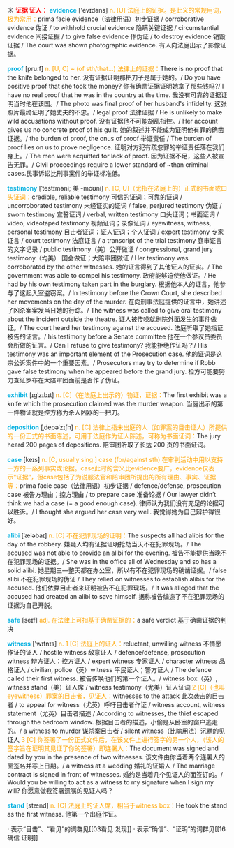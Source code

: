 ☀ <font color="red">**证据 证人：**</font>
<font color="sky blue">**evidence**</font> ['evɪdəns] 
<font color="orange">n. [U] 法庭上的证据。是此义的常规用词，极为常用：</font>prima facie evidence（法律用语）初步证据 / corroborative evidence 佐证 / to withhold crucial evidence 隐瞒关键证据 / circumstantial evidence 间接证据 / to give false evidence 作伪证 / to destroy evidence 销毁证据 / The court was shown photographic evidence. 有人向法庭出示了影像证据。
           
<font color="sky blue">**proof**</font> [pru:f]
<font color="orange">n. [U, C] ~ (of sth/that…) 法律上的证据：</font>There is no proof that the knife belonged to her. 没有证据证明那把刀子是属于她的。/ Do you have positive proof that she took the money? 你有确凿证据证明她拿了那些钱吗?/ I have no real proof that he was in the country at the time. 我没有可靠的证据证明当时他在该国。/ The photo was final proof of her husband's infidelity. 这张照片最终证明了她丈夫的不忠。/ legal proof 法律证据 / He is unlikely to make wild accusations without proof. 没有证据他不可能胡乱指控。/ Her account gives us no concrete proof of his guilt. 她的叙述并不能成为证明他有罪的确凿证据。/ the burden of proof, the onus of proof 举证责任 / The burden of proof lies on us to prove negligence. 证明对方犯有疏忽罪的举证责任落在我们身上。/ The men were acquitted for lack of proof. 因为证据不足，这些人被宣告无罪。/ Civil proceedings require a lower standard of ~than criminal cases.民事诉讼比刑事案件的举证标准低。
           
<font color="sky blue">**testimony**</font> [ˈtestɪməni; 美 -moʊni]
<font color="orange">n. [C, U]（尤指在法庭上的）正式的书面或口头证词：</font>credible, reliable testimony 可信的证词；可靠的证词 / uncorroborated testimony 未经证实的证词 / false, perjured testimony 伪证 / sworn testimony 宣誓证词 / verbal, written testimony 口头证词；书面证词 / video, videotaped testimony 视频证词；录像证词 / eyewitness, witness, personal testimony 目击者证词；证人证词；个人证词 / expert testimony 专家证言 / court testimony 法庭证言 / a transcript of the trial testimony 庭审证言的文字记录 / public testimony（美）公开做证 / congressional, grand jury testimony（均美） 国会做证；大陪审团做证 / Her testimony was corroborated by the other witnesses. 她的证言得到了其他证人的证实。/ The government was able to compel his testimony. 政府能够迫使他做证。/ He had by his own testimony taken part in the burglary. 根据他本人的证言，他参与了这起入室盗窃案。/ In testimony before the Crown Court, she described her movements on the day of the murder. 在向刑事法庭提供的证言中，她讲述了凶杀案案发当日她的行踪。/ The witness was called to give oral testimony about the incident outside the theatre. 证人被传唤就剧院外面发生的事件做证。/ The court heard her testimony against the accused. 法庭听取了她指证被告的证言。/ his testimony before a Senate committee 他在一个参议员委员会所做的证言。/ Can I refuse to give testimony? 我能拒绝作证吗？/ His testimony was an important element of the Prosecution case. 他的证词是这宗公诉案件中的一个重要因素。/ Prosecutors may try to determine if Robb gave false testimony when he appeared before the grand jury. 检方可能要努力查证罗布在大陪审团面前是否作了伪证。
                       
<font color="sky blue">**exhibit**</font> [ɪgˈzɪbɪt]
<font color="orange">n. [C]（在法庭上出示的）物证，证据：</font>The first exhibit was a knife which the prosecution claimed was the murder weapon. 当庭出示的第一件物证就是控方称为杀人凶器的一把刀。

<font color="sky blue">**deposition**</font> [ˌdepəˈzɪʃn]
<font color="orange">n. [C] 法律上指未出庭的人（如罪案的目击证人）所提供的一份正式的书面陈述，可用于法庭作为证人陈述，可称为书面证词：</font>The jury heard 200 pages of depositions. 陪审团听取了长达 200 页的书面证词。

<font color="sky blue">**case**</font> [keɪs] 
<font color="orange">n. [C, usually sing.] case (for/against sth) 在审判活动中用以支持一方的一系列事实或论据。case此时的含义比evidence要广，evidence仅表示“证据”，但case包括了为说服法官和陪审团所提出的所有理由、事实、证据等：</font>prima facie case（法律用语）初步证据 / defence/defense, prosecution case 被告方理由；控方理由 / to prepare case 准备论据 / Our lawyer didn’t think we had a case (= a good enough case). 律师认为我们没有充足的论据可以胜诉。/ I thought she argued her case very well. 我觉得她为自己辩护得很好。
           
<font color="sky blue">**alibi**</font> [ˈæləbaɪ]
<font color="orange">n. [C] 不在犯罪现场的证明：</font>The suspects all had alibis for the day of the robbery. 嫌疑人均有证据证明抢劫当天不在犯罪现场。/ The accused was not able to provide an alibi for the evening. 被告不能提供当晚不在犯罪现场的证据。/ She was in the office all of Wednesday and so has a solid alibi. 她星期三—整天都在办公室，所以有不在犯罪现场的确凿证据。/ false alibi 不在犯罪现场的伪证 / They relied on witnesses to establish alibis for the accused. 他们依靠目击者来证明被告不在犯罪现场。/ It was alleged that the accused had created an alibi to save himself. 据称被告编造了不在犯罪现场的证据为自己开脱。

<font color="sky blue">**safe**</font> [seɪf] 
<font color="orange">adj. 在法律上可指基于确凿证据的：</font>a safe verdict 基于确凿证据的判决

<font color="sky blue">**witness**</font> ['wɪtnɪs] 
<font color="orange">n. 1 [C] 法庭上的证人：</font>reluctant, unwilling witness 不情愿作证的证人 / hostile witness 敌意证人 / defence/defense, prosecution witness 辩方证人；控方证人 / expert witness 专家证人 / character witness 品格证人 / civilian, police（英）witness 平民证人；警方证人 / The defence called their first witness. 被告传唤他们的第一个证人。/ witness box（英）, witness stand（美）证人席 / witness testimony（尤美）证人证词 <font color="orange">2 [C]（也叫eyewitness）罪案的目击者，见证人：</font>witnesses to the attack 此次袭击的目击者 / to appeal for witness（尤英）呼吁目击者作证 / witness account, witness statement（尤英）目击者描述 / According to witnesses, the thief escaped through the bedroom window. 根据目击者的描述，小偷是从卧室的窗户逃走的。/ a witness to murder 谋杀案目击者 / silent witness（比喻用法）沉默的见证人 <font color="orange">3 [C] 你签署了一份正式文件后，在该文件上进行签字的另一个人，（该人的签字旨在证明其见证了你的签署）即连署人：</font>The document was signed and dated by you in the presence of two witnesses. 该文件由你当着两个连署人的面签名并写上日期。/ a witness at a wedding 婚礼的证婚人 / The marriage contract is signed in front of witnesses. 婚约是当着几个见证人的面签订的。/ Would you be willing to act as a witness to my signature when I sign my will? 你愿意做我签署遗嘱的见证人吗？

<font color="sky blue">**stand**</font> [stænd] 
<font color="orange">n. [C] 法庭上的证人席，相当于witness box：</font>He took the stand as the first witness. 他第一个出庭作证。

· 表示“目击”、“看见”的词群见[[03看见 发现]]
· 表示“确信”、“证明”的词群见[[16确信 证明]]
